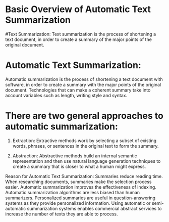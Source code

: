 # Basic Overview of Automatic Text Summarization

#Text Summarization: 
Text summarization is the process of shortening a text document, in order to create a summary of the major points of the original document.

# Automatic Text Summarization:
Automatic summarization is the process of shortening a text document with software, in order to create a summary with the major points of the original document. Technologies that can make a coherent summary take into account variables such as length, writing style and syntax. 

# There are two general approaches to automatic summarization: 
1. Extraction: 
Extractive methods work by selecting a subset of existing words, phrases, or sentences in the original text to form the summary. 

2. Abstraction:
Abstractive methods build an internal semantic representation and then use natural language generation techniques to create a summary that is closer to what a human might express. 

Reason for Automatic Text Summarization: 
Summaries reduce reading time.
When researching documents, summaries make the selection process easier.
Automatic summarization improves the effectiveness of indexing. 
Automatic summarization algorithms are less biased than human summarizers. 
Personalized summaries are useful in question-answering systems as they provide personalized information. 
Using automatic or semi-automatic summarization systems enables commercial abstract services to increase the number of texts they are able to process. 
